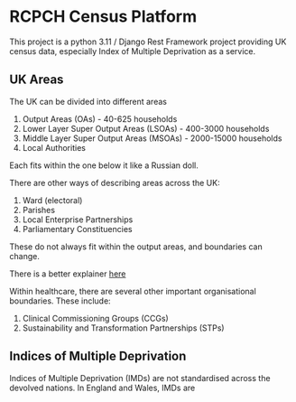 # RCPCH Census Platform

This project is a python 3.11 / Django Rest Framework project providing UK census data, especially Index of Multiple Deprivation as a service.

## UK Areas

The UK can be divided into different areas

1. Output Areas (OAs) - 40-625 households
2. Lower Layer Super Output Areas (LSOAs) - 400-3000 households
3. Middle Layer Super Output Areas (MSOAs) - 2000-15000 households
4. Local Authorities

Each fits within the one below it like a Russian doll.

There are other ways of describing areas across the UK:

1. Ward (electoral)
2. Parishes
3. Local Enterprise Partnerships
4. Parliamentary Constituencies

These do not always fit within the output areas, and boundaries can change.

There is a better explainer [here](https://ocsi.uk/2019/03/18/lsoas-leps-and-lookups-a-beginners-guide-to-statistical-geographies/)

Within healthcare, there are several other important organisational boundaries. These include:

1. Clinical Commissioning Groups (CCGs)
2. Sustainability and Transformation Partnerships (STPs)

## Indices of Multiple Deprivation

Indices of Multiple Deprivation (IMDs) are not standardised across the devolved nations. In England and Wales, IMDs are 